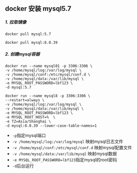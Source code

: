 ## docker 安装 mysql5.7

##### 1. 拉取镜像

```shell
docker pull mysql:5.7

docker pull mysql:8.0.39
```

##### 2. 创建mysql容器

```shell
docker run --name mysql01 -p 3306:3306 \
-v /home/mysql/log:/var/log/mysql \
-v /home/mysql/conf:/etc/mysql/conf.d \
-v /home/mysql/data:/var/lib/mysql \
-e MYSQL_ROOT_PASSWORD=lbf123 \
-d mysql:5.7

docker run --name mysql8 -p 3306:3306 \
--restart=always \
-v /home/mysql/log:/var/log/mysql \
-v /home/mysql/data:/var/lib/mysql \
-e MYSQL_ROOT_PASSWORD=lbf123 \
-e MYSQL_ROOT_HOST=%  \
-e TZ=Asia/Shanghai \
-d mysql:8.0.39 --lower-case-table-names=1
```

- `-p`指定mysql端口
- `-v /home/mysql/log:/var/log/mysql` 映射mysql日志文件
- `-v /home/mysql/conf:/etc/mysql/conf.d` 映射mysql配置文件
- `-v /home/mysql/data:/var/lib/mysql` 映射mysql数据
- `-e MYSQL_ROOT_PASSWORD=lbf123`指定mysql的root密码
- `-d`后台运行

